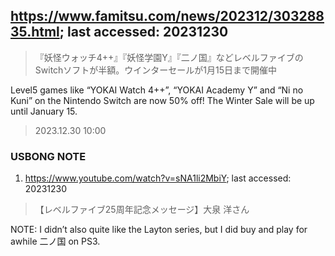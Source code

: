 ## https://www.famitsu.com/news/202312/30328835.html; last accessed: 20231230

> 『妖怪ウォッチ4++』『妖怪学園Y』『二ノ国』などレベルファイブのSwitchソフトが半額。ウインターセールが1月15日まで開催中

Level5 games like “YOKAI Watch 4++”, “YOKAI Academy Y” and “Ni no Kuni” on the Nintendo Switch are now 50% off! The Winter Sale will be up until January 15.

> 2023.12.30 10:00

### USBONG NOTE

1. https://www.youtube.com/watch?v=sNA1li2MbiY; last accessed: 20231230

> 【レベルファイブ25周年記念メッセージ】大泉 洋さん

NOTE: I didn’t also quite like the Layton series, but I did buy and play for awhile 二ノ国 on PS3. 


